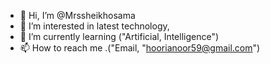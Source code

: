 - 👋 Hi, I’m @Mrssheikhosama
- 👀 I’m interested in latest technology,
- 🌱 I’m currently learning ("Artificial, Intelligence")
- 📫 How to reach me .("Email, "hoorianoor59@gmail.com")
